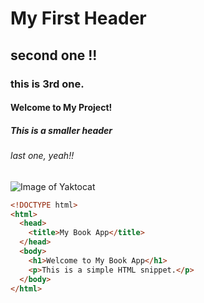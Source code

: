 # My First Header
## second one !!
### this is 3rd one.
#### Welcome to My Project!
##### This is a smaller header
###### last one, yeah!!


  
![Image of Yaktocat](https://octodex.github.com/images/yaktocat.png)


```html
<!DOCTYPE html>
<html>
  <head>
    <title>My Book App</title>
  </head>
  <body>
    <h1>Welcome to My Book App</h1>
    <p>This is a simple HTML snippet.</p>
  </body>
</html>
```















